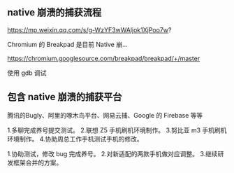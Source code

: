 
## native 崩溃的捕获流程

https://mp.weixin.qq.com/s/g-WzYF3wWAljok1XjPoo7w?

Chromium 的 Breakpad 是目前 Native 崩...

https://chromium.googlesource.com/breakpad/breakpad/+/master

使用 gdb 调试


## 包含 native 崩溃的捕获平台
腾讯的Bugly、阿里的啄木鸟平台、网易云捕、Google 的 Firebase 等等



1.多聊完成养号提交测试。
2.联想 Z5 手机刷机环境制作。
3.努比亚 m3 手机刷机环境制作。
4.协助周总工作手机测试手机的修改。


1.协助测试，修改 bug 完成养号。
2.对新适配的两款手机做对应调整。
3.继续研发框架合并的方案。
